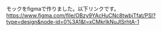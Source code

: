 モックをfigmaで作りました。以下リンクです。
https://www.figma.com/file/OBzy9YAcHuCNc8twbjTfat/PSI?type=design&node-id=0%3A1&t=xCMkrIkNuJlSrhtA-1